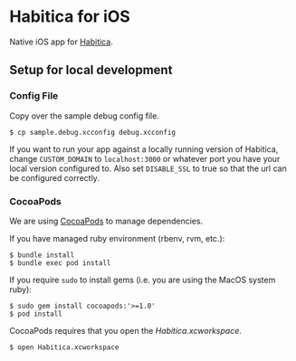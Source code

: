 # Habitica for iOS

Native iOS app for [Habitica](https://habitica.com/).

## Setup for local development

### Config File

Copy over the sample debug config file.

```
$ cp sample.debug.xcconfig debug.xcconfig
```

If you want to run your app against a locally running version of Habitica, change `CUSTOM_DOMAIN` to `localhost:3000` or whatever port you have your local version configured to. Also set `DISABLE_SSL` to true so that the url can be configured correctly.

### CocoaPods

We are using [CocoaPods](http://cocoapods.org) to manage dependencies.

If you have managed ruby environment (rbenv, rvm, etc.):

```
$ bundle install
$ bundle exec pod install
```

If you require `sudo` to install gems (i.e. you are using the MacOS
system ruby):

```
$ sudo gem install cocoapods:'>=1.0'
$ pod install
```

CocoaPods requires that you open the *Habitica.xcworkspace*.

```
$ open Habitica.xcworkspace
```

